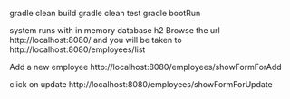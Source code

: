 gradle clean build
gradle clean test
gradle bootRun

system runs with in memory database h2
Browse the url
http://localhost:8080/
and you will be taken to
http://localhost:8080/employees/list

Add a new employee
http://localhost:8080/employees/showFormForAdd

click on update
http://localhost:8080/employees/showFormForUpdate
